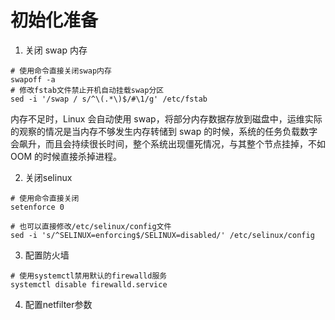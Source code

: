 # 初始化准备


1. 关闭 swap 内存

```
# 使用命令直接关闭swap内存
swapoff -a
# 修改fstab文件禁止开机自动挂载swap分区
sed -i '/swap / s/^\(.*\)$/#\1/g' /etc/fstab
```

内存不足时，Linux 会自动使用 swap，将部分内存数据存放到磁盘中，运维实际的观察的情况是当内存不够发生内存转储到 swap 的时候，系统的任务负载数字会飙升，而且会持续很长时间，整个系统出现僵死情况，与其整个节点挂掉，不如 OOM 的时候直接杀掉进程。

2. 关闭selinux

```
# 使用命令直接关闭
setenforce 0

# 也可以直接修改/etc/selinux/config文件
sed -i 's/^SELINUX=enforcing$/SELINUX=disabled/' /etc/selinux/config
```

3. 配置防火墙

```
# 使用systemctl禁用默认的firewalld服务
systemctl disable firewalld.service
```

4. 配置netfilter参数

```

```